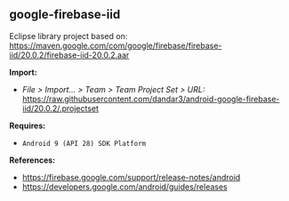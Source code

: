 ## google-firebase-iid

Eclipse library project based on:<br/>
https://maven.google.com/com/google/firebase/firebase-iid/20.0.2/firebase-iid-20.0.2.aar

**Import:**
- _File > Import... > Team > Team Project Set > URL:_<br/>
  https://raw.githubusercontent.com/dandar3/android-google-firebase-iid/20.0.2/.projectset

**Requires:**
- `Android 9 (API 28) SDK Platform`

**References:**
- https://firebase.google.com/support/release-notes/android
- https://developers.google.com/android/guides/releases